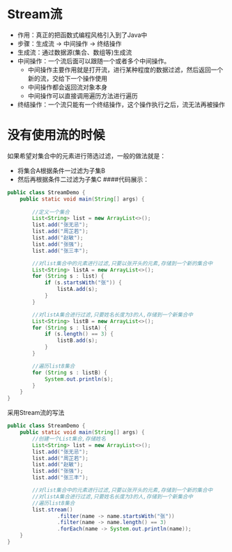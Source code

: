 # Stream流
* 作用：真正的把函数式编程风格引入到了Java中
* 步骤：生成流 -> 中间操作 -> 终结操作
* 生成流：通过数据源(集合、数组等)生成流 
* 中间操作：一个流后面可以跟随一个或者多个中间操作。
    * 中间操作主要作用就是打开流，进行某种程度的数据过滤，然后返回一个新的流，交给下一个操作使用
    * 中间操作都会返回流对象本身
    * 中间操作可以直接调用遍历方法进行遍历
* 终结操作：一个流只能有一个终结操作，这个操作执行之后，流无法再被操作

# 没有使用流的时候
如果希望对集合中的元素进行筛选过滤，一般的做法就是：
* 将集合A根据条件一过滤为子集B
* 然后再根据条件二过滤为子集C
####代码展示：
```java
public class StreamDemo {
    public static void main(String[] args) {
        
        //定义一个集合
        List<String> list = new ArrayList<>();
        list.add("张无忌");
        list.add("周芷若");
        list.add("赵敏");
        list.add("张强");
        list.add("张三丰");

        //对list集合中的元素进行过滤,只要以张开头的元素,存储到一个新的集合中
        List<String> listA = new ArrayList<>();
        for (String s : list) {
            if (s.startsWith("张")) {
                listA.add(s);
            }
        }

        //对listA集合进行过滤,只要姓名长度为3的人,存储到一个新集合中
        List<String> listB = new ArrayList<>();
        for (String s : listA) {
            if (s.length() == 3) {
                listB.add(s);
            }
        }

        //遍历listB集合
        for (String s : listB) {
            System.out.println(s);
        }
    }
}
```
采用Stream流的写法
```java
public class StreamDemo {
    public static void main(String[] args) {
        //创建一个List集合,存储姓名
        List<String> list = new ArrayList<>();
        list.add("张无忌");
        list.add("周芷若");
        list.add("赵敏");
        list.add("张强");
        list.add("张三丰");

        //对list集合中的元素进行过滤,只要以张开头的元素,存储到一个新的集合中
        //对listA集合进行过滤,只要姓名长度为3的人,存储到一个新集合中
        //遍历listB集合
        list.stream()
                .filter(name -> name.startsWith("张"))
                .filter(name -> name.length() == 3)
                .forEach(name -> System.out.println(name));
    }
}
```
